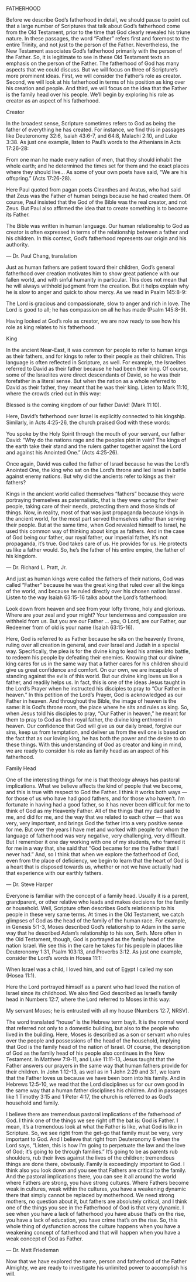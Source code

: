 FATHERHOOD
	
Before we describe God’s fatherhood in detail, we should pause to point out that a large number of Scriptures that talk about God’s fatherhood come from the Old Testament, prior to the time that God clearly revealed his triune nature. In these passages, the word “Father” refers first and foremost to the entire Trinity, and not just to the person of the Father.
Nevertheless, the New Testament associates God’s fatherhood primarily with the person of the Father. So, it is legitimate to see in these Old Testament texts an emphasis on the person of the Father. 
The fatherhood of God has many aspects that we could discuss. But we will focus on three of Scripture’s more prominent ideas. First, we will consider the Father’s role as creator. Second, we will look at his fatherhood in terms of his position as king over his creation and people. And third, we will focus on the idea that the Father is the family head over his people. We’ll begin by exploring his role as creator as an aspect of his fatherhood.


Creator
	
In the broadest sense, Scripture sometimes refers to God as being the father of everything he has created. For instance, we find this in passages like Deuteronomy 32:6, Isaiah 43:6-7, and 64:8, Malachi 2:10, and Luke 3:38.
As just one example, listen to Paul’s words to the Athenians in Acts 17:26-28:

From one man he made every nation of men, that they should inhabit the whole earth; and he determined the times set for them and the exact places where they should live... As some of your own poets have said, “We are his offspring.” (Acts 17:26-28).

Here Paul quoted from pagan poets Cleanthes and Aratus, who had said that Zeus was the Father of human beings because he had created them. Of course, Paul insisted that the God of the Bible was the real creator, and not Zeus. But Paul also affirmed the idea that to create something is to become its Father.

The Bible was written in human language. Our human relationship to God as creator is often expressed in terms of the relationship between a father and his children. In this context, God’s fatherhood represents our origin and his authority. 

—	Dr. Paul Chang, translation

Just as human fathers are patient toward their children, God’s general fatherhood over creation motivates him to show great patience with our fallen world, and with sinful humanity in particular. This does not mean that he will always withhold judgment from the creation. But it helps explain why he is slow to anger and quick to show mercy. As we read in Psalm 145:8-9:

The Lord is gracious and compassionate, slow to anger and rich in love. The Lord is good to all; he has compassion on all he has made (Psalm 145:8-9).

Having looked at God’s role as creator, we are now ready to see how his role as king relates to his fatherhood.


King
	
In the ancient Near-East, it was common for people to refer to human kings as their fathers, and for kings to refer to their people as their children. This language is often reflected in Scripture, as well. For example, the Israelites referred to David as their father because he had been their king. Of course, some of the Israelites were direct descendants of David, so he was their forefather in a literal sense. But when the nation as a whole referred to David as their father, they meant that he was their king. Listen to Mark 11:10, where the crowds cried out in this way:

Blessed is the coming kingdom of our father David! (Mark 11:10).

Here, David’s fatherhood over Israel is explicitly connected to his kingship. Similarly, in Acts 4:25-26, the church praised God with these words:

You spoke by the Holy Spirit through the mouth of your servant, our father David: “Why do the nations rage and the peoples plot in vain? The kings of the earth take their stand and the rulers gather together against the Lord and against his Anointed One.” (Acts 4:25-26).

Once again, David was called the father of Israel because he was the Lord’s Anointed One, the king who sat on the Lord’s throne and led Israel in battle against enemy nations. But why did the ancients refer to kings as their fathers?

Kings in the ancient world called themselves “fathers” because they were portraying themselves as paternalistic, that is they were caring for their people, taking care of their needs, protecting them and those kinds of things. Now, in reality, most of that was just propaganda because kings in the ancient world, for the most part served themselves rather than serving their people. But at the same time, when God revealed himself to Israel, he used this common way of thinking about kings as fathers. And in the case of God being our father, our royal father, our imperial father, it’s not propaganda, it’s true. God takes care of us. He provides for us. He protects us like a father would. So, he’s the father of his entire empire, the father of his kingdom. 

—	Dr. Richard L. Pratt, Jr.

And just as human kings were called the fathers of their nations, God was called “Father” because he was the great king that ruled over all the kings of the world, and because he ruled directly over his chosen nation Israel.
Listen to the way Isaiah 63:15-16 talks about the Lord’s fatherhood:

Look down from heaven and see from your lofty throne, holy and glorious. Where are your zeal and your might? Your tenderness and compassion are withheld from us. But you are our Father ... you, O Lord, are our Father, our Redeemer from of old is your name (Isaiah 63:15-16).

Here, God is referred to as Father because he sits on the heavenly throne, ruling over all creation in general, and over Israel and Judah in a special way. Specifically, the plea is for the divine king to lead his armies into battle, to redeem his people by defeating their enemies. 
Knowing that our divine king cares for us in the same way that a father cares for his children should give us great confidence and comfort. On our own, we are incapable of standing against the evils of this world. But our divine king loves us like a father, and readily helps us.
In fact, this is one of the ideas Jesus taught in the Lord’s Prayer when he instructed his disciples to pray to “Our Father in heaven.” In this petition of the Lord’s Prayer, God is acknowledged as our Father in heaven. And throughout the Bible, the image of heaven is the same: it is God’s throne room, the place where he sits and rules as king. So, when Jesus told his disciples to pray, “Our Father in heaven,” he meant for them to pray to God as their royal father, the divine king enthroned in heaven. Our confidence that God will give us our daily bread, forgive our sins, keep us from temptation, and deliver us from the evil one is based on the fact that as our loving king, he has both the power and the desire to do these things.
With this understanding of God as creator and king in mind, we are ready to consider his role as family head as an aspect of his fatherhood.


Family Head

One of the interesting things for me is that theology always has pastoral implications. What we believe affects the kind of people that we become, and this is true with respect to God the Father. I think it works both ways — for those of us who have had good fathers, and for those who haven’t. I’m fortunate in having had a good father, so it has never been difficult for me to think of God as my Heavenly Father. All of the things that my dad said to me, and did for me, and the way that we related to each other — that was very, very important, and brings God the father into a very positive sense for me. But over the years I have met and worked with people for whom the language of fatherhood was very negative, very challenging, very difficult. But I remember it one day working with one of my students, who framed it for me in a way that, she said that “God became for me the Father that I never had.” And, so I think that when we explore the fatherhood of God, even from the place of deficiency, we begin to learn that the heart of God is a heart that is disposed towards us, whether or not we have actually had that experience with our earthly fathers.

—	 Dr. Steve Harper

Everyone is familiar with the concept of a family head. Usually it is a parent, grandparent, or other relative who leads and makes decisions for the family or household. Well, Scripture often describes God’s relationship to his people in these very same terms. 
At times in the Old Testament, we catch glimpses of God as the head of the family of the human race. For example, in Genesis 5:1-3, Moses described God’s relationship to Adam in the same way that he described Adam’s relationship to his son, Seth. 
More often in the Old Testament, though, God is portrayed as the family head of the nation Israel. We see this in the care he takes for his people in places like Deuteronomy 1:31, Psalm 103:13, and Proverbs 3:12. As just one example, consider the Lord’s words in Hosea 11:1:

When Israel was a child, I loved him, and out of Egypt I called my son (Hosea 11:1). 

Here the Lord portrayed himself as a parent who had loved the nation of Israel since its childhood. We also find God described as Israel’s family head in Numbers 12:7, where the Lord referred to Moses in this way:

My servant Moses; he is entrusted with all my house (Numbers 12:7, NRSV).

The word translated “house” is the Hebrew term bayit. It is the normal word that referred not only to a domestic building, but also to the people who lived in the building. Here, Moses is described as a son or servant who rules over the people and possessions of the head of the household, implying that God is the family head of the nation of Israel.
Of course, the description of God as the family head of his people also continues in the New Testament. In Matthew 7:9-11, and Luke 11:11-13, Jesus taught that the Father answers our prayers in the same way that human fathers provide for their children. In John 1:12-13, as well as in 1 John 2:29 and 3:1, we learn that the Father loves us because we have been born into his family. And in Hebrews 12:5-10, we read that the Lord disciplines us for our own good in the same way that a human father disciplines his children. And in passages like 1 Timothy 3:15 and 1 Peter 4:17, the church is referred to as God’s household and family.

I believe there are tremendous pastoral implications of the fatherhood of God. I think one of the things we see right off the bat is: God is Father. I mean, it’s a tremendous look at what the Father is like, what God is like in Scripture. So, we see right from the get-go that family must be very, very important to God. And I believe that right from Deuteronomy 6 when the Lord says, “Listen, this is how I’m going to perpetuate the law and the love of God; it’s going to be through families.” It’s going to be as parents rub shoulders, rub their lives against the lives of the children; tremendous things are done there, obviously. Family is exceedingly important to God. I think also you look down and you see that Fathers are critical to the family. And the pastoral implications there, you can see it all around the world where Fathers are strong, you have strong cultures. Where Fathers become weak in cultures, weak within the cultures, you have a weakening dynamic there that simply cannot be replaced by motherhood. We need strong mothers, no question about it, but fathers are absolutely critical, and I think one of the things you see in the Fatherhood of God is that very dynamic. I see when you have a lack of fatherhood you have abuse that’s on the rise, you have a lack of education, you have crime that’s on the rise. So, this whole thing of dysfunction across the culture happens when you have a weakening concept of fatherhood and that will happen when you have a weak concept of God as Father. 

—	Dr. Matt Friedeman

Now that we have explored the name, person and fatherhood of the Father Almighty, we are ready to investigate his unlimited power to accomplish his will.

